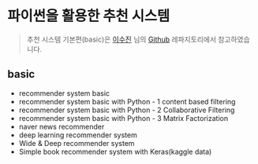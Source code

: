 
# 파이썬을 활용한 추천 시스템

> 추천 시스템 기본편(basic)은 [이수진](https://github.com/lsjsj92) 님의 [Github](https://github.com/lsjsj92/recommender_system_with_Python) 레파지토리에서 참고하였습니다.

## basic
- recommender system basic
- recommender system basic with Python - 1 content based filtering
- recommender system basic with Python - 2 Collaborative Filtering
- recommender system basic with Python - 3 Matrix Factorization
- naver news recommender
- deep learning recommender system
- Wide & Deep recommender system
- Simple book recommender system with Keras(kaggle data)


